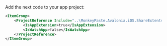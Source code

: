 Add the next code to your app project:

```xml
<ItemGroup>
    <ProjectReference Include="..\MonkeyPaste.Avalonia.iOS.ShareExtentsion\MonkeyPaste.Avalonia.iOS.ShareExtentsion.csproj">
        <IsAppExtension>true</IsAppExtension>
        <IsWatchApp>false</IsWatchApp>
    </ProjectReference>
</ItemGroup>
```